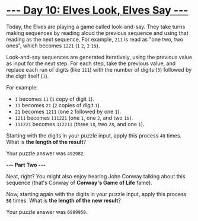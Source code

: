 # [--- Day 10: Elves Look, Elves Say ---](http://adventofcode.com/2015/day/10)

Today, the Elves are playing a game called look-and-say. They take turns making sequences by reading aloud the previous sequence and using that reading as the next sequence. For example, ``211`` is read as "one two, two ones", which becomes ``1221`` (``1`` ``2``, ``2`` ``1``s).

Look-and-say sequences are generated iteratively, using the previous value as input for the next step. For each step, take the previous value, and replace each run of digits (like ``111``) with the number of digits (``3``) followed by the digit itself (``1``).

For example:

- ``1`` becomes ``11`` (``1`` copy of digit ``1``).
- ``11`` becomes ``21`` (``2`` copies of digit ``1``).
- ``21`` becomes ``1211`` (one ``2`` followed by one ``1``).
- ``1211`` becomes ``111221`` (one ``1``, one ``2``, and two ``1``s).
- ``111221`` becomes ``312211`` (three ``1``s, two ``2``s, and one ``1``).

Starting with the digits in your puzzle input, apply this process ``40`` times. What is **the length of the result**?

Your puzzle answer was ``492982``.

**--- Part Two ---**

Neat, right? You might also enjoy hearing John Conway talking about this sequence (that's Conway of **Conway's Game of Life** fame).

Now, starting again with the digits in your puzzle input, apply this process **``50``** times. What is **the length of the new result**?

Your puzzle answer was ``6989950``.
